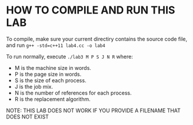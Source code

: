 # HOW TO COMPILE AND RUN THIS LAB

To compile, make sure your current directiry contains the source code file, and run `g++ -std=c++11 lab4.cc -o lab4`

To run normally, execute `./lab3 M P S J N R` where:
* M is the machine size in words.
* P is the page size in words.
* S is the size of each process.
* J is the job mix.
* N is the number of references for each process.
* R is the replacement algorithm.

NOTE: THIS LAB DOES NOT WORK IF YOU PROVIDE A FILENAME THAT DOES NOT EXIST